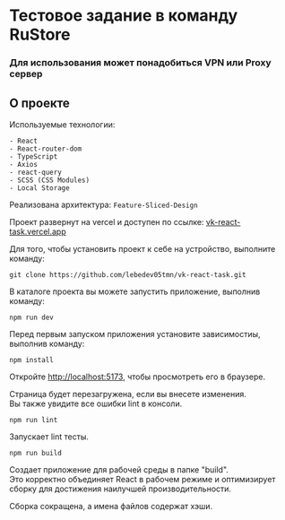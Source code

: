 # Тестовое задание в команду RuStore

### **Для использования может понадобиться VPN или Proxy сервер**

## О проекте

Используемые технологии:

    - React
    - React-router-dom
    - TypeScript
    - Axios
    - react-query
    - SCSS (CSS Modules)
    - Local Storage

Реализована архитектура: `Feature-Sliced-Design`

Проект развернут на vercel и доступен по ссылке: [vk-react-task.vercel.app](vk-react-task.vercel.app)

Для того, чтобы установить проект к себе на устройство, выполните команду:

```shell
git clone https://github.com/lebedev05tmn/vk-react-task.git
```

В каталоге проекта вы можете запустить приложение, выполнив команду:

```shell
npm run dev
```

Перед первым запуском приложения установите зависимостиы, выполнив команду:

```shell
npm install
```

Откройте [http://localhost:5173](http://localhost:5173), чтобы просмотреть его в браузере.

Страница будет перезагружена, если вы внесете изменения.\
Вы также увидите все ошибки lint в консоли.

```shell
npm run lint
```

Запускает lint тесты.

```shell
npm run build
```

Создает приложение для рабочей среды в папке "build".\
Это корректно объединяет React в рабочем режиме и оптимизирует сборку для достижения наилучшей производительности.

Сборка сокращена, а имена файлов содержат хэши.

